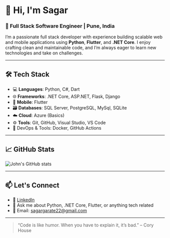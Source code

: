 # 👋 Hi, I'm Sagar

### 🚀 Full Stack Software Engineer | Pune, India

I’m a passionate full stack developer with experience building scalable web and mobile applications using **Python**, **Flutter**, and **.NET Core**. I enjoy crafting clean and maintainable code, and I’m always eager to learn new technologies and take on challenges.

---

## 🛠️ Tech Stack

- 💻 **Languages**: Python, C#, Dart  
- 🌐 **Frameworks**: .NET Core, ASP.NET, Flask, Django
- 📱 **Mobile**: Flutter  
- 🗃️ **Databases**: SQL Server, PostgreSQL, MySql, SQLite  
- ☁️ **Cloud**: Azure (Basics)
- ⚙️ **Tools**: Git, GitHub, Visual Studio, VS Code
- 🐳 DevOps & Tools: Docker, GitHub Actions

---

## 📈 GitHub Stats

![John's GitHub stats](https://github-readme-stats.vercel.app/api?username=sagargarate22&show_icons=true&theme=radical)

---

## 📫 Let's Connect

- 🔗 [LinkedIn]([(https://linkedin.com/in/sagar-garate-3573ab233?utm_source=share&utm_campaign=share_via&utm_content=profile&utm_medium=android_app)])  
- 💬 Ask me about Python, .NET Core, Flutter, or anything tech related  
- 📧 Email: sagargarate22@gmail.com

---

> “Code is like humor. When you have to explain it, it’s bad.” – Cory House
